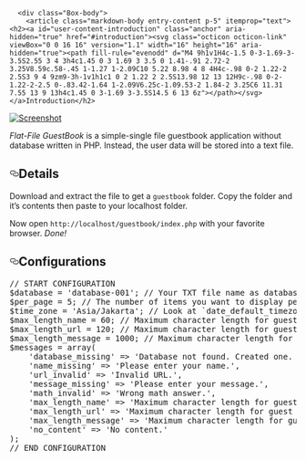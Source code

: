      <div class="Box-body">
        <article class="markdown-body entry-content p-5" itemprop="text"><h2><a id="user-content-introduction" class="anchor" aria-hidden="true" href="#introduction"><svg class="octicon octicon-link" viewBox="0 0 16 16" version="1.1" width="16" height="16" aria-hidden="true"><path fill-rule="evenodd" d="M4 9h1v1H4c-1.5 0-3-1.69-3-3.5S2.55 3 4 3h4c1.45 0 3 1.69 3 3.5 0 1.41-.91 2.72-2 3.25V8.59c.58-.45 1-1.27 1-2.09C10 5.22 8.98 4 8 4H4c-.98 0-2 1.22-2 2.5S3 9 4 9zm9-3h-1v1h1c1 0 2 1.22 2 2.5S13.98 12 13 12H9c-.98 0-2-1.22-2-2.5 0-.83.42-1.64 1-2.09V6.25c-1.09.53-2 1.84-2 3.25C6 11.31 7.55 13 9 13h4c1.45 0 3-1.69 3-3.5S14.5 6 13 6z"></path></svg></a>Introduction</h2>
<p><a target="_blank" rel="noopener noreferrer" href="https://camo.githubusercontent.com/bcec1bc2d0ec70cb400d191a4054be319e24757c/687474703a2f2f342e62702e626c6f6773706f742e636f6d2f2d676250724162374741624d2f55765756775567446d36492f41414141414141414964492f53545061545165727874672f73313630302f666c61742d66696c652d6775657374626f6f6b2d776974682d7068702e706e67"><img src="https://camo.githubusercontent.com/bcec1bc2d0ec70cb400d191a4054be319e24757c/687474703a2f2f342e62702e626c6f6773706f742e636f6d2f2d676250724162374741624d2f55765756775567446d36492f41414141414141414964492f53545061545165727874672f73313630302f666c61742d66696c652d6775657374626f6f6b2d776974682d7068702e706e67" alt="Screenshot" data-canonical-src="https://4.bp.blogspot.com/-ONlaqYKYnGA/XiL07m33wTI/AAAAAAAAAvg/ypU4Uo6GxEM84YfERArDNFqdqmO93IG7gCLcBGAsYHQ/s1600/PHP%2BFlat-File%2BGuestBook.png" style="max-width:100%;"></a></p>
<p><em>Flat-File GuestBook</em> is a simple-single file guestbook application without database written in PHP. Instead, the user data will be stored into a text file.</p>
<h2><a id="user-content-details" class="anchor" aria-hidden="true" href="#details"><svg class="octicon octicon-link" viewBox="0 0 16 16" version="1.1" width="16" height="16" aria-hidden="true"><path fill-rule="evenodd" d="M4 9h1v1H4c-1.5 0-3-1.69-3-3.5S2.55 3 4 3h4c1.45 0 3 1.69 3 3.5 0 1.41-.91 2.72-2 3.25V8.59c.58-.45 1-1.27 1-2.09C10 5.22 8.98 4 8 4H4c-.98 0-2 1.22-2 2.5S3 9 4 9zm9-3h-1v1h1c1 0 2 1.22 2 2.5S13.98 12 13 12H9c-.98 0-2-1.22-2-2.5 0-.83.42-1.64 1-2.09V6.25c-1.09.53-2 1.84-2 3.25C6 11.31 7.55 13 9 13h4c1.45 0 3-1.69 3-3.5S14.5 6 13 6z"></path></svg></a>Details</h2>
<p>Download and extract the file to get a <code>guestbook</code> folder. Copy the folder and it’s contents then paste to your localhost folder.</p>
<p>Now open <code>http://localhost/guestbook/index.php</code> with your favorite browser. <em>Done!</em></p>
<h2><a id="user-content-configurations" class="anchor" aria-hidden="true" href="#configurations"><svg class="octicon octicon-link" viewBox="0 0 16 16" version="1.1" width="16" height="16" aria-hidden="true"><path fill-rule="evenodd" d="M4 9h1v1H4c-1.5 0-3-1.69-3-3.5S2.55 3 4 3h4c1.45 0 3 1.69 3 3.5 0 1.41-.91 2.72-2 3.25V8.59c.58-.45 1-1.27 1-2.09C10 5.22 8.98 4 8 4H4c-.98 0-2 1.22-2 2.5S3 9 4 9zm9-3h-1v1h1c1 0 2 1.22 2 2.5S13.98 12 13 12H9c-.98 0-2-1.22-2-2.5 0-.83.42-1.64 1-2.09V6.25c-1.09.53-2 1.84-2 3.25C6 11.31 7.55 13 9 13h4c1.45 0 3-1.69 3-3.5S14.5 6 13 6z"></path></svg></a>Configurations</h2>
<div class="highlight highlight-source-hack"><pre><span class="pl-c"><span class="pl-c">//</span> START CONFIGURATION</span>
<span class="pl-smi">$database</span> <span class="pl-k">=</span> <span class="pl-s"><span class="pl-pds">'</span>database-001<span class="pl-pds">'</span></span>; <span class="pl-c"><span class="pl-c">//</span> Your TXT file name as database.</span>
<span class="pl-smi">$per_page</span> <span class="pl-k">=</span> <span class="pl-c1">5</span>; <span class="pl-c"><span class="pl-c">//</span> The number of items you want to display per page.</span>
<span class="pl-smi">$time_zone</span> <span class="pl-k">=</span> <span class="pl-s"><span class="pl-pds">'</span>Asia/Jakarta<span class="pl-pds">'</span></span>; <span class="pl-c"><span class="pl-c">//</span> Look at `date_default_timezone_set()`</span>
<span class="pl-smi">$max_length_name</span> <span class="pl-k">=</span> <span class="pl-c1">60</span>; <span class="pl-c"><span class="pl-c">//</span> Maximum character length for guest name</span>
<span class="pl-smi">$max_length_url</span> <span class="pl-k">=</span> <span class="pl-c1">120</span>; <span class="pl-c"><span class="pl-c">//</span> Maximum character length for guest URL</span>
<span class="pl-smi">$max_length_message</span> <span class="pl-k">=</span> <span class="pl-c1">1000</span>; <span class="pl-c"><span class="pl-c">//</span> Maximum character length for guest message</span>
<span class="pl-smi">$messages</span> <span class="pl-k">=</span> <span class="pl-c1">array</span>(
    <span class="pl-s"><span class="pl-pds">'</span>database_missing<span class="pl-pds">'</span></span> <span class="pl-k">=&gt;</span> <span class="pl-s"><span class="pl-pds">'</span>Database not found. Created one. Please reload the page.<span class="pl-pds">'</span></span>,
    <span class="pl-s"><span class="pl-pds">'</span>name_missing<span class="pl-pds">'</span></span> <span class="pl-k">=&gt;</span> <span class="pl-s"><span class="pl-pds">'</span>Please enter your name.<span class="pl-pds">'</span></span>,
    <span class="pl-s"><span class="pl-pds">'</span>url_invalid<span class="pl-pds">'</span></span> <span class="pl-k">=&gt;</span> <span class="pl-s"><span class="pl-pds">'</span>Invalid URL.<span class="pl-pds">'</span></span>,
    <span class="pl-s"><span class="pl-pds">'</span>message_missing<span class="pl-pds">'</span></span> <span class="pl-k">=&gt;</span> <span class="pl-s"><span class="pl-pds">'</span>Please enter your message.<span class="pl-pds">'</span></span>,
    <span class="pl-s"><span class="pl-pds">'</span>math_invalid<span class="pl-pds">'</span></span> <span class="pl-k">=&gt;</span> <span class="pl-s"><span class="pl-pds">'</span>Wrong math answer.<span class="pl-pds">'</span></span>,
    <span class="pl-s"><span class="pl-pds">'</span>max_length_name<span class="pl-pds">'</span></span> <span class="pl-k">=&gt;</span> <span class="pl-s"><span class="pl-pds">'</span>Maximum character length for guest name is <span class="pl-pds">'</span></span> <span class="pl-k">.</span> <span class="pl-smi">$max_length_name</span>,
    <span class="pl-s"><span class="pl-pds">'</span>max_length_url<span class="pl-pds">'</span></span> <span class="pl-k">=&gt;</span> <span class="pl-s"><span class="pl-pds">'</span>Maximum character length for guest URL is <span class="pl-pds">'</span></span> <span class="pl-k">.</span> <span class="pl-smi">$max_length_url</span>,
    <span class="pl-s"><span class="pl-pds">'</span>max_length_message<span class="pl-pds">'</span></span> <span class="pl-k">=&gt;</span> <span class="pl-s"><span class="pl-pds">'</span>Maximum character length for guest message is <span class="pl-pds">'</span></span> <span class="pl-k">.</span> <span class="pl-smi">$max_length_message</span>,
    <span class="pl-s"><span class="pl-pds">'</span>no_content<span class="pl-pds">'</span></span> <span class="pl-k">=&gt;</span> <span class="pl-s"><span class="pl-pds">'</span>No content.<span class="pl-pds">'</span></span>
);
<span class="pl-c"><span class="pl-c">//</span> END CONFIGURATION</span></pre></div>
</article>
      </div>
